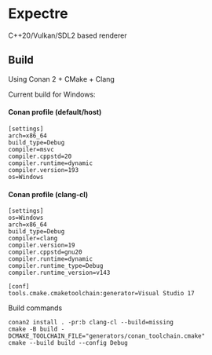 # Expectre
C++20/Vulkan/SDL2 based renderer


## Build

Using Conan 2 + CMake + Clang

Current build for Windows:
#### Conan profile (default/host)
```
[settings]
arch=x86_64
build_type=Debug
compiler=msvc
compiler.cppstd=20
compiler.runtime=dynamic
compiler.version=193
os=Windows

```

#### Conan profile (clang-cl)
```
[settings]
os=Windows
arch=x86_64
build_type=Debug
compiler=clang
compiler.version=19
compiler.cppstd=gnu20
compiler.runtime=dynamic
compiler.runtime_type=Debug
compiler.runtime_version=v143

[conf]
tools.cmake.cmaketoolchain:generator=Visual Studio 17
```

Build commands
```
conan2 install . -pr:b clang-cl --build=missing
cmake -B build -DCMAKE_TOOLCHAIN_FILE="generators/conan_toolchain.cmake" 
cmake --build build --config Debug
```


